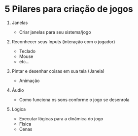 <h1> 5 Pilares para criação de jogos </h1>

1. Janelas
    - Criar janelas para seu sistema/jogo

2. Reconhecer seus Inputs (interação com o jogador)
    - Teclado
    - Mouse
    - etc...

3. Pintar e desenhar coisas em sua tela (Janela)
    - Animação

4. Áudio 
    - Como funciona os sons conforme o jogo se desenrola

5. Lógica
    - Executar lógicas para a dinâmica do jogo
    - Física
    - Cenas